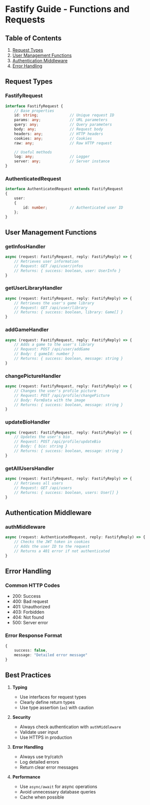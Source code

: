 # Fastify Guide - Functions and Requests

## Table of Contents
1. [Request Types](#request-types)
2. [User Management Functions](#user-management-functions)
3. [Authentication Middleware](#authentication-middleware)
4. [Error Handling](#error-handling)

## Request Types

### FastifyRequest
```typescript
interface FastifyRequest {
    // Base properties
    id: string;              // Unique request ID
    params: any;             // URL parameters
    query: any;              // Query parameters
    body: any;               // Request body
    headers: any;            // HTTP headers
    cookies: any;            // Cookies
    raw: any;                // Raw HTTP request

    // Useful methods
    log: any;                // Logger
    server: any;             // Server instance
}
```

### AuthenticatedRequest
```typescript
interface AuthenticatedRequest extends FastifyRequest 
{
    user: 
    {
        id: number;          // Authenticated user ID
    };
}
```

## User Management Functions

### getInfosHandler
```typescript
async (request: FastifyRequest, reply: FastifyReply) => {
    // Retrieves user information
    // Request: GET /api/user/infos
    // Returns: { success: boolean, user: UserInfo }
}
```

### getUserLibraryHandler
```typescript
async (request: FastifyRequest, reply: FastifyReply) => {
    // Retrieves the user's game library
    // Request: GET /api/user/library
    // Returns: { success: boolean, library: Game[] }
}
```

### addGameHandler
```typescript
async (request: FastifyRequest, reply: FastifyReply) => {
    // Adds a game to the user's library
    // Request: POST /api/user/addGame
    // Body: { gameId: number }
    // Returns: { success: boolean, message: string }
}
```

### changePictureHandler
```typescript
async (request: FastifyRequest, reply: FastifyReply) => {
    // Changes the user's profile picture
    // Request: POST /api/profile/changePicture
    // Body: FormData with the image
    // Returns: { success: boolean, message: string }
}
```

### updateBioHandler
```typescript
async (request: FastifyRequest, reply: FastifyReply) => {
    // Updates the user's bio
    // Request: POST /api/profile/updateBio
    // Body: { bio: string }
    // Returns: { success: boolean, message: string }
}
```

### getAllUsersHandler
```typescript
async (request: FastifyRequest, reply: FastifyReply) => {
    // Retrieves all users
    // Request: GET /api/users
    // Returns: { success: boolean, users: User[] }
}
```

## Authentication Middleware

### authMiddleware
```typescript
async (request: AuthenticatedRequest, reply: FastifyReply) => {
    // Checks the JWT token in cookies
    // Adds the user ID to the request
    // Returns a 401 error if not authenticated
}
```

## Error Handling

### Common HTTP Codes
- 200: Success
- 400: Bad request
- 401: Unauthorized
- 403: Forbidden
- 404: Not found
- 500: Server error

### Error Response Format
```typescript
{
    success: false,
    message: "Detailed error message"
}
```

## Best Practices

1. **Typing**
   - Use interfaces for request types
   - Clearly define return types
   - Use type assertion (`as`) with caution

2. **Security**
   - Always check authentication with `authMiddleware`
   - Validate user input
   - Use HTTPS in production

3. **Error Handling**
   - Always use try/catch
   - Log detailed errors
   - Return clear error messages

4. **Performance**
   - Use `async/await` for async operations
   - Avoid unnecessary database queries
   - Cache when possible